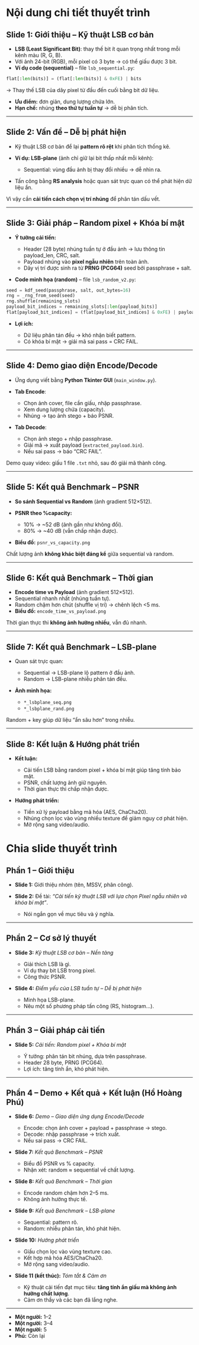 # Nội dung chi tiết thuyết trình

## Slide 1: Giới thiệu – Kỹ thuật LSB cơ bản

* **LSB (Least Significant Bit)**: thay thế bit ít quan trọng nhất trong mỗi kênh màu (R, G, B).
* Với ảnh 24-bit (RGB), mỗi pixel có 3 byte → có thể giấu được 3 bit.
* **Ví dụ code (sequential)** – file `lsb_sequential.py`:

```python
flat[:len(bits)] = (flat[:len(bits)] & 0xFE) | bits
```

→ Thay thế LSB của dãy pixel từ đầu đến cuối bằng bit dữ liệu.

* **Ưu điểm:** đơn giản, dung lượng chứa lớn.
* **Hạn chế:** nhúng **theo thứ tự tuần tự** → dễ bị phân tích.

---

## Slide 2: Vấn đề – Dễ bị phát hiện

* Kỹ thuật LSB cơ bản để lại **pattern rõ rệt** khi phân tích thống kê.
* **Ví dụ: LSB-plane** (ảnh chỉ giữ lại bit thấp nhất mỗi kênh):

  * Sequential: vùng đầu ảnh bị thay đổi nhiều → dễ nhìn ra.
* Tấn công bằng **RS analysis** hoặc quan sát trực quan có thể phát hiện dữ liệu ẩn.

Vì vậy cần **cải tiến cách chọn vị trí nhúng** để phân tán dấu vết.

---

## Slide 3: Giải pháp – Random pixel + Khóa bí mật

* **Ý tưởng cải tiến:**

  * Header (28 byte) nhúng tuần tự ở đầu ảnh → lưu thông tin payload\_len, CRC, salt.
  * Payload nhúng vào **pixel ngẫu nhiên** trên toàn ảnh.
  * Dãy vị trí được sinh ra từ **PRNG (PCG64)** seed bởi passphrase + salt.

* **Code minh họa (random)** – file `lsb_random_v2.py`:

```python
seed = kdf_seed(passphrase, salt, out_bytes=16)
rng = _rng_from_seed(seed)
rng.shuffle(remaining_slots)
payload_bit_indices = remaining_slots[:len(payload_bits)]
flat[payload_bit_indices] = (flat[payload_bit_indices] & 0xFE) | payload_bits
```

* **Lợi ích:**

  * Dữ liệu phân tán đều → khó nhận biết pattern.
  * Có khóa bí mật → giải mã sai pass = CRC FAIL.

---

## Slide 4: Demo giao diện Encode/Decode

* Ứng dụng viết bằng **Python Tkinter GUI** (`main_window.py`).

* **Tab Encode**:

  * Chọn ảnh cover, file cần giấu, nhập passphrase.
  * Xem dung lượng chứa (capacity).
  * Nhúng → tạo ảnh stego + báo PSNR.

* **Tab Decode**:

  * Chọn ảnh stego + nhập passphrase.
  * Giải mã → xuất payload (`extracted_payload.bin`).
  * Nếu sai pass → báo “CRC FAIL”.

Demo quay video: giấu 1 file `.txt` nhỏ, sau đó giải mã thành công.

---

## Slide 5: Kết quả Benchmark – PSNR

* **So sánh Sequential vs Random** (ảnh gradient 512×512).
* **PSNR theo %capacity:**

  * 10% → \~52 dB (ảnh gần như không đổi).
  * 80% → \~40 dB (vẫn chấp nhận được).
* **Biểu đồ:** `psnr_vs_capacity.png`

Chất lượng ảnh **không khác biệt đáng kể** giữa sequential và random.

---

## Slide 6: Kết quả Benchmark – Thời gian

* **Encode time vs Payload** (ảnh gradient 512×512).
* Sequential nhanh nhất (nhúng tuần tự).
* Random chậm hơn chút (shuffle vị trí) → chênh lệch <5 ms.
* **Biểu đồ:** `encode_time_vs_payload.png`

Thời gian thực thi **không ảnh hưởng nhiều**, vẫn đủ nhanh.

---

## Slide 7: Kết quả Benchmark – LSB-plane

* Quan sát trực quan:

  * Sequential → LSB-plane lộ pattern ở đầu ảnh.
  * Random → LSB-plane nhiễu phân tán đều.
* **Ảnh minh họa:**

  * `*_lsbplane_seq.png`
  * `*_lsbplane_rand.png`

Random + key giúp dữ liệu “ẩn sâu hơn” trong nhiễu.

---

## Slide 8: Kết luận & Hướng phát triển

* **Kết luận:**

  * Cải tiến LSB bằng random pixel + khóa bí mật giúp tăng tính bảo mật.
  * PSNR, chất lượng ảnh giữ nguyên.
  * Thời gian thực thi chấp nhận được.
* **Hướng phát triển:**

  * Tiền xử lý payload bằng mã hóa (AES, ChaCha20).
  * Nhúng chọn lọc vào vùng nhiều texture để giảm nguy cơ phát hiện.
  * Mở rộng sang video/audio.


# Chia slide thuyết trình

## **Phần 1 – Giới thiệu**

* **Slide 1:** Giới thiệu nhóm (tên, MSSV, phân công).
* **Slide 2:** Đề tài: *“Cải tiến kỹ thuật LSB với lựa chọn Pixel ngẫu nhiên và khóa bí mật”*.

  * Nói ngắn gọn về mục tiêu và ý nghĩa.

---

## **Phần 2 – Cơ sở lý thuyết**

* **Slide 3:** *Kỹ thuật LSB cơ bản – Nền tảng*

  * Giải thích LSB là gì.
  * Ví dụ thay bit LSB trong pixel.
  * Công thức PSNR.
* **Slide 4:** *Điểm yếu của LSB tuần tự – Dễ bị phát hiện*

  * Minh họa LSB-plane.
  * Nêu một số phương pháp tấn công (RS, histogram…).

---

## **Phần 3 – Giải pháp cải tiến**

* **Slide 5:** *Cải tiến: Random pixel + Khóa bí mật*

  * Ý tưởng: phân tán bit nhúng, dựa trên passphrase.
  * Header 28 byte, PRNG (PCG64).
  * Lợi ích: tăng tính ẩn, khó phát hiện.

---

## **Phần 4 – Demo + Kết quả + Kết luận (Hồ Hoàng Phú)**

* **Slide 6:** *Demo – Giao diện ứng dụng Encode/Decode*

  * Encode: chọn ảnh cover + payload + passphrase → stego.
  * Decode: nhập passphrase → trích xuất.
  * Nếu sai pass → CRC FAIL.

* **Slide 7:** *Kết quả Benchmark – PSNR*

  * Biểu đồ PSNR vs % capacity.
  * Nhận xét: random ≈ sequential về chất lượng.

* **Slide 8:** *Kết quả Benchmark – Thời gian*

  * Encode random chậm hơn 2–5 ms.
  * Không ảnh hưởng thực tế.

* **Slide 9:** *Kết quả Benchmark – LSB-plane*

  * Sequential: pattern rõ.
  * Random: nhiễu phân tán, khó phát hiện.

* **Slide 10:** *Hướng phát triển*

  * Giấu chọn lọc vào vùng texture cao.
  * Kết hợp mã hóa AES/ChaCha20.
  * Mở rộng sang video/audio.

* **Slide 11 (kết thúc):** *Tóm tắt & Cảm ơn*

  * Kỹ thuật cải tiến đạt mục tiêu: **tăng tính ẩn giấu mà không ảnh hưởng chất lượng**.
  * Cảm ơn thầy và các bạn đã lắng nghe.

---

* **Một người:** 1–2
* **Một người:** 3–4
* **Một người:** 5
* **Phú:** Còn lại